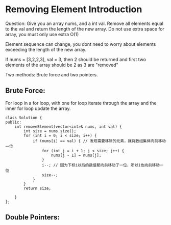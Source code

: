 # Removing Element Introduction

Question: Give you an array nums, and a int val. Remove all elements equal to the val and return the length of the new array.
Do not use extra space for array, you must only use extra O(1)

Element sequence can change, you dont need to worry about elements exceeding the length of the new array.

If nums = [3,2,2,3], val = 3, then 2 should be returned and first two elements of the array should be 2 as 3 are "removed"

Two methods: Brute force and two pointers.

## Brute Force:

For loop in a for loop, with one for loop iterate through the array and the inner for loop update the array.

```
class Solution {
public:
    int removeElement(vector<int>& nums, int val) {
        int size = nums.size();
        for (int i = 0; i < size; i++) {
            if (nums[i] == val) { // 发现需要移除的元素，就将数组集体向前移动一位
                for (int j = i + 1; j < size; j++) {
                    nums[j - 1] = nums[j];
                }
                i--; // 因为下标i以后的数值都向前移动了一位，所以i也向前移动一位
                size--;
            }
        }
        return size;

    }
};
```

## Double Pointers:

